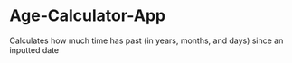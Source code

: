 # Age-Calculator-App
Calculates how much time has past (in years, months, and days) since an inputted date
